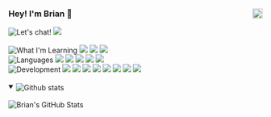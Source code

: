 <h3>
  <span>Hey! I'm Brian 👋</span>
  <picture>
    <source media="(prefers-color-scheme: dark)" srcset="https://github.com/BrianCurrie/BrianCurrie/assets/22867075/f3ef6639-15ea-4fa0-8713-71fb25c22755">
    <source media="(prefers-color-scheme: light)" srcset="https://github.com/BrianCurrie/BrianCurrie/assets/22867075/14117474-acbb-4d54-9700-a2a262a87252">
    <img align=right alt="Daytime" src="https://github.com/BrianCurrie/BrianCurrie/assets/22867075/14117474-acbb-4d54-9700-a2a262a87252" height="20">
</h3>

<div>
  <picture>
    <source media="(prefers-color-scheme: dark)" srcset="https://img.shields.io/static/v1?label=&message=Say%20Hello!&color=111&style=flat">
    <source media="(prefers-color-scheme: light)" srcset="https://img.shields.io/static/v1?label=&message=Say%20Hello!&color=111&style=flat">
    <img alt="Let's chat!" src="https://img.shields.io/static/v1?label=&message=Say%20Hello!&color=111&style=flat">
  </picture>
  <a href="https://www.linkedin.com/in/brianryleycurrie/"><img src="https://img.shields.io/static/v1?logo=linkedin&label=&message=brianryleycurrie&style=flat&color=blue&logoColor=white"/></a>
</div>
<br/>
<div>
  <picture>
    <source media="(prefers-color-scheme: dark)" srcset="https://img.shields.io/static/v1?label=&message=What%20I'm%20Learning&color=111&style=flat">
    <source media="(prefers-color-scheme: light)" srcset="https://img.shields.io/static/v1?label=&message=What%20I'm%20Learning&color=111&style=flat">
    <img alt="What I'm Learning" src="https://img.shields.io/static/v1?label=&message=What%20I'm%20Learning&color=111&style=flat">
  </picture>
  <a href="#"><img src="https://img.shields.io/static/v1?logo=Node.js&label=&message=Node.js&color=36465D&logoColor=AAA&style=flat"/></a>
  <a href="#"><img src="https://img.shields.io/static/v1?logo=MySQL&label=&message=MySQL&color=36465D&logoColor=AAA&style=flat"/></a>
  <a href="#"><img src="https://img.shields.io/static/v1?logo=data:image/png;base64,iVBORw0KGgoAAAANSUhEUgAAABgAAAAYCAYAAADgdz34AAAACXBIWXMAAAsTAAALEwEAmpwYAAAA1UlEQVR4nO2TSQrCQBBFs1dwnnDlcbyJXivQgX6hkxu4FBREFFy4UdCDKAUdkJCg5bAyD4p00lX/hdAJggoNwE1KNaThvwXGmK61dvaRAKhLlYTv/Pz8LUEYhjVgAayB9sNMLwuXq8jUAqABLLN9YJMkSUcVXiZI07QJrPzeGTj59VYVXiQoCJ8450bAIet9OTwvMMa0/PeWZ0dgnPVFUTQA9qrwvEBOg7+Xtx0W9PZU4XmBIOfaOddXhWgEX6cSPMVae334W9+uoIw4jqfA5WeCiqCAO0ppc2XjAP4JAAAAAElFTkSuQmCC&label=&message=Data%20Visualization&color=36465D&logoColor=AAA&style=flat"/></a>
</div>
<div>
  <picture>
    <source media="(prefers-color-scheme: dark)" srcset="https://img.shields.io/static/v1?label=&message=Languages&color=111&style=flat">
    <source media="(prefers-color-scheme: light)" srcset="https://img.shields.io/static/v1?label=&message=Languages&color=111&style=flat">
    <img alt="Languages" src="https://img.shields.io/static/v1?label=&message=Languages&color=111&style=flat">
  </picture>
  <a href="#"><img src="https://img.shields.io/static/v1?logo=javascript&label=&message=JavaScript&color=36465D&logoColor=AAA&style=flat"/></a>
  <a href="#"><img src="https://img.shields.io/static/v1?logo=typescript&label=&message=TypeScript&color=36465D&logoColor=AAA&style=flat"/></a>
  <a href="#"><img src="https://img.shields.io/static/v1?logo=python&label=&message=Python&color=36465D&logoColor=AAA&style=flat"/></a>
  <a href="#"><img src="https://img.shields.io/static/v1?logo=html5&label=&message=HTML5&color=36465D&logoColor=AAA&style=flat"/></a>
  <a href="#"><img src="https://img.shields.io/static/v1?logo=css3&label=&message=CSS3&color=36465D&logoColor=AAA&style=flat"/></a>
</div>
<div>
  <picture>
    <source media="(prefers-color-scheme: dark)" srcset="https://img.shields.io/static/v1?label=&message=Development&color=111&style=flat">
    <source media="(prefers-color-scheme: light)" srcset="https://img.shields.io/static/v1?label=&message=Development&color=111&style=flat">
    <img alt="Development" src="https://img.shields.io/static/v1?label=&message=Development&color=111&style=flat">
  </picture>
  <a href="#"><img src="https://img.shields.io/static/v1?logo=vue.js&label=&message=Vue&color=36465D&logoColor=AAA&style=flat"/></a>
  <a href="#"><img src="https://img.shields.io/static/v1?logo=react&label=&message=React&color=36465D&logoColor=AAA&style=flat"/></a>
  <a href="#"><img src="https://img.shields.io/static/v1?logo=svelte&label=&message=Svelte&color=36465D&logoColor=AAA&style=flat"/></a>
  <a href="#"><img src="https://img.shields.io/static/v1?logo=nuxt.js&label=&message=Nuxt&color=36465D&logoColor=AAA&style=flat"/></a>
  <a href="#"><img src="https://img.shields.io/static/v1?logo=vuetify&label=&message=Vuetify&color=36465D&logoColor=AAA&style=flat"/></a>
  <a href="#"><img src="https://img.shields.io/static/v1?logo=firebase&label=&message=Firebase&color=36465D&logoColor=AAA&style=flat"/></a>
  <a href="#"><img src="https://img.shields.io/static/v1?logo=git&label=&message=Git&color=36465D&logoColor=AAA&style=flat"/></a>
  <a href="#"><img src="https://img.shields.io/static/v1?logo=figma&label=&message=Figma&color=36465D&logoColor=AAA&style=flat"/></a>
</div>
<br/>
<details open>
  <summary>
    <picture>
      <source media="(prefers-color-scheme: dark)" srcset="https://img.shields.io/static/v1?label=&message=Github%20Stats&color=111&style=flat">
  <source media="(prefers-color-scheme: light)" srcset="https://img.shields.io/static/v1?label=&message=Github%20Stats&color=111&style=flat">
      <img align=center alt="Github stats" src="https://img.shields.io/static/v1?label=&message=Github%20Stats&color=111&style=flat">
    </picture>
  </summary>
  <br/>
  <a href="#"><img align="left" alt="Brian's GitHub Stats" src="https://github-readme-stats-briancurries-projects.vercel.app/api?username=briancurrie&hide=&count_private=true&hide_border=true&show_icons=true&theme=github_dark_dimmed" /></a>
</details>
